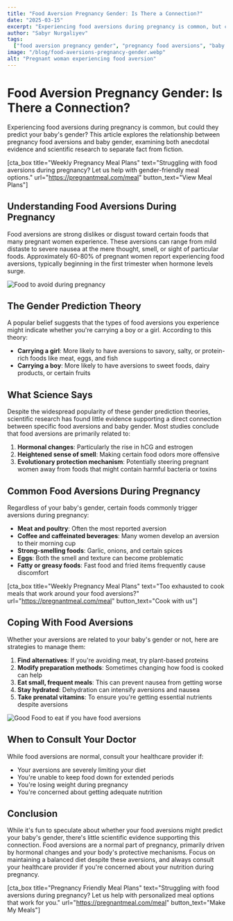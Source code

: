 ```yaml
---
title: "Food Aversion Pregnancy Gender: Is There a Connection?"
date: "2025-03-15"
excerpt: "Experiencing food aversions during pregnancy is common, but could they predict your baby's gender? This article explores the relationship between pregnancy food aversions and baby gender, examining both anecdotal evidence and scientific research to separate fact from fiction."
author: "Sabyr Nurgaliyev"
tags:
  ["food aversion pregnancy gender", "pregnancy food aversions", "baby gender prediction", "pregnancy symptoms"]
image: "/blog/food-aversions-pregnancy-gender.webp"
alt: "Pregnant woman experiencing food aversion"
---
```


# Food Aversion Pregnancy Gender: Is There a Connection?

Experiencing food aversions during pregnancy is common, but could they predict your baby's gender? This article explores the relationship between pregnancy food aversions and baby gender, examining both anecdotal evidence and scientific research to separate fact from fiction.

[cta_box title="Weekly Pregnancy Meal Plans" text="Struggling with food aversions during pregnancy? Let us help with gender-friendly meal options." url="https://pregnantmeal.com/meal" button_text="View Meal Plans"]

## Understanding Food Aversions During Pregnancy

Food aversions are strong dislikes or disgust toward certain foods that many pregnant women experience. These aversions can range from mild distaste to severe nausea at the mere thought, smell, or sight of particular foods. Approximately 60-80% of pregnant women report experiencing food aversions, typically beginning in the first trimester when hormone levels surge.

![Food to avoid during pregnancy](/blog/food-to-avoid-during-pregnancy.webp)

## The Gender Prediction Theory

A popular belief suggests that the types of food aversions you experience might indicate whether you're carrying a boy or a girl. According to this theory:

- **Carrying a girl**: More likely to have aversions to savory, salty, or protein-rich foods like meat, eggs, and fish
- **Carrying a boy**: More likely to have aversions to sweet foods, dairy products, or certain fruits

## What Science Says

Despite the widespread popularity of these gender prediction theories, scientific research has found little evidence supporting a direct connection between specific food aversions and baby gender. Most studies conclude that food aversions are primarily related to:

1. **Hormonal changes**: Particularly the rise in hCG and estrogen
2. **Heightened sense of smell**: Making certain food odors more offensive
3. **Evolutionary protection mechanism**: Potentially steering pregnant women away from foods that might contain harmful bacteria or toxins

## Common Food Aversions During Pregnancy

Regardless of your baby's gender, certain foods commonly trigger aversions during pregnancy:

- **Meat and poultry**: Often the most reported aversion
- **Coffee and caffeinated beverages**: Many women develop an aversion to their morning cup
- **Strong-smelling foods**: Garlic, onions, and certain spices
- **Eggs**: Both the smell and texture can become problematic
- **Fatty or greasy foods**: Fast food and fried items frequently cause discomfort

[cta_box title="Weekly Pregnancy Meal Plans" text="Too exhausted to cook meals that work around your food aversions?" url="https://pregnantmeal.com/meal" button_text="Cook with us"]

## Coping With Food Aversions

Whether your aversions are related to your baby's gender or not, here are strategies to manage them:

1. **Find alternatives**: If you're avoiding meat, try plant-based proteins
2. **Modify preparation methods**: Sometimes changing how food is cooked can help
3. **Eat small, frequent meals**: This can prevent nausea from getting worse
4. **Stay hydrated**: Dehydration can intensify aversions and nausea
5. **Take prenatal vitamins**: To ensure you're getting essential nutrients despite aversions

![Good Food to eat if you have food aversions](/blog/first-trimester-recipe.webp)

## When to Consult Your Doctor

While food aversions are normal, consult your healthcare provider if:
- Your aversions are severely limiting your diet
- You're unable to keep food down for extended periods
- You're losing weight during pregnancy
- You're concerned about getting adequate nutrition

## Conclusion

While it's fun to speculate about whether your food aversions might predict your baby's gender, there's little scientific evidence supporting this connection. Food aversions are a normal part of pregnancy, primarily driven by hormonal changes and your body's protective mechanisms. Focus on maintaining a balanced diet despite these aversions, and always consult your healthcare provider if you're concerned about your nutrition during pregnancy.

[cta_box title="Pregnancy Friendly Meal Plans" text="Struggling with food aversions during pregnancy? Let us help with personalized meal options that work for you." url="https://pregnantmeal.com/meal" button_text="Make My Meals"]